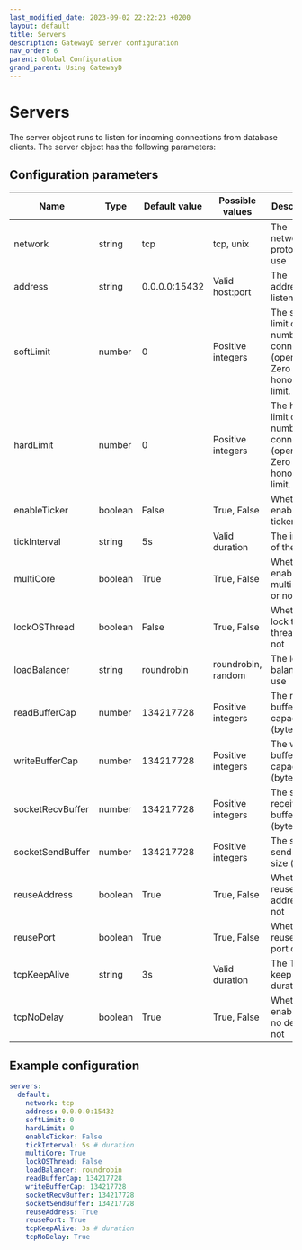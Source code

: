 ```yaml
---
last_modified_date: 2023-09-02 22:22:23 +0200
layout: default
title: Servers
description: GatewayD server configuration
nav_order: 6
parent: Global Configuration
grand_parent: Using GatewayD
---
```


# Servers

The server object runs to listen for incoming connections from database clients. The server object has the following parameters:

## Configuration parameters

| Name             | Type    | Default value | Possible values    | Description                                                                          |
| ---------------- | ------- | ------------- | ------------------ | ------------------------------------------------------------------------------------ |
| network          | string  | tcp           | tcp, unix          | The network protocol to use                                                          |
| address          | string  | 0.0.0.0:15432 | Valid host:port    | The address to listen on                                                             |
| softLimit        | number  | 0             | Positive integers  | The soft limit of the number of connections (open files). Zero means honor OS limit. |
| hardLimit        | number  | 0             | Positive integers  | The hard limit of the number of connections (open files). Zero means honor OS limit. |
| enableTicker     | boolean | False         | True, False        | Whether to enable the ticker or not                                                  |
| tickInterval     | string  | 5s            | Valid duration     | The interval of the ticker                                                           |
| multiCore        | boolean | True          | True, False        | Whether to enable multi-core or not                                                  |
| lockOSThread     | boolean | False         | True, False        | Whether to lock the OS thread or not                                                 |
| loadBalancer     | string  | roundrobin    | roundrobin, random | The load balancer to use                                                             |
| readBufferCap    | number  | 134217728     | Positive integers  | The read buffer capacity (bytes)                                                     |
| writeBufferCap   | number  | 134217728     | Positive integers  | The write buffer capacity (bytes)                                                    |
| socketRecvBuffer | number  | 134217728     | Positive integers  | The socket receive buffer size (bytes)                                               |
| socketSendBuffer | number  | 134217728     | Positive integers  | The socket send buffer size (bytes)                                                  |
| reuseAddress     | boolean | True          | True, False        | Whether to reuse the address or not                                                  |
| reusePort        | boolean | True          | True, False        | Whether to reuse the port or not                                                     |
| tcpKeepAlive     | string  | 3s            | Valid duration     | The TCP keep alive duration                                                          |
| tcpNoDelay       | boolean | True          | True, False        | Whether to enable TCP no delay or not                                                |

## Example configuration

```yaml
servers:
  default:
    network: tcp
    address: 0.0.0.0:15432
    softLimit: 0
    hardLimit: 0
    enableTicker: False
    tickInterval: 5s # duration
    multiCore: True
    lockOSThread: False
    loadBalancer: roundrobin
    readBufferCap: 134217728
    writeBufferCap: 134217728
    socketRecvBuffer: 134217728
    socketSendBuffer: 134217728
    reuseAddress: True
    reusePort: True
    tcpKeepAlive: 3s # duration
    tcpNoDelay: True
```
